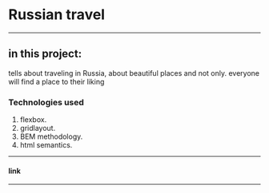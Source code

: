 # Russian travel
----
## in this project:

tells about traveling in Russia, about beautiful places and not only. everyone will find a place to their liking

### Technologies used
1.  flexbox.
2.  gridlayout.
3.  BEM methodology.
4.  html semantics.
----
#### link


----
